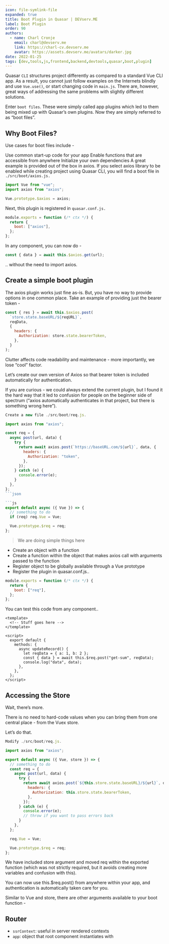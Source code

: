 ```yaml
---
icon: file-symlink-file
expanded: true
title: Boot Plugin in Quasar | DEVserv.ME
label: Boot Plugin
order: 90
authors:
  - name: Charl Cronje
    email: charl@devserv.me
    link: https://charl-cv.devserv.me
    avatar: https://assets.devserv.me/avatars/darker.jpg
date: 2022-01-25
tags: [dev,tools,js,frontend,backend,devtools,quasar,boot,plugin]
---
```


Quasar `CLI` structures project differently as compared to a standard Vue CLI app. As a result, you cannot just follow examples on the Internets blindly and use `Vue.use()`, or start changing code in `main.js`. There are, however, great ways of addressing the same problems with slightly different solutions.

Enter `boot files`. These were simply called app plugins which led to them being mixed up with Quasar’s own plugins. Now they are simply referred to as “boot files”.

## Why Boot Files?

Use cases for boot files include -

Use common start-up code for your app
Enable functions that are accessible from anywhere
Initialize your own dependencies
A great example is provided out of the box in axios. If you select axios library to be enabled while creating project using Quasar CLI, you will find a boot file in `./src/boot/axios.js.`

```js
import Vue from "vue";
import axios from "axios";

Vue.prototype.$axios = axios;
```

Next, this plugin is registered in `quasar.conf.js.`

```js
module.exports = function (/* ctx */) {
  return {
    boot: ["axios"],
  };
};
```

In any component, you can now do -

```js
const { data } = await this.$axios.get(url);
```

.. without the need to import axios.

## Create a simple boot plugin

The axios plugin works just fine as-is. But, you have no way to provide options in one common place. Take an example of providing just the bearer token -

```js
const { res } = await this.$axios.post(
  `store.state.baseURL/${reqURL}`,
  reqData,
  {
    headers: {
      Authorization: store.state.bearerToken,
    },
  }
);
```

Clutter affects code readability and maintenance - more importantly, we lose “cool” factor.

Let’s create our own version of Axios so that bearer token is included automatically for authentication.

If you are curious - we could always extend the current plugin, but I found it the hard way that it led to confusion for people on the beginner side of spectrum (“axios automatically authenticates in that project, but there is something wrong here”).

```js
Create a new file ./src/boot/req.js.

import axios from "axios";

const req = {
  async post(url, data) {
    try {
      return await axios.post(`https://baseURL.com/${url}`, data, {
        headers: {
          Authorization: "token",
        },
      });
    } catch (e) {
      console.error(e);
    }
  },
};
```json

```js
export default async ({ Vue }) => {
  // something to do
  if (req) req.Vue = Vue;

  Vue.prototype.$req = req;
};
```

> We are doing simple things here

- Create an object with a function
- Create a function within the object that makes axios call with arguments passed to the function
- Register object to be globally available through a Vue prototype
- Register the plugin in quasar.conf.js..

```js
module.exports = function (/* ctx */) {
  return {
    boot: ["req"],
  };
};
```

You can test this code from any component..

```vue
<template>
  <!-- Stuff goes here -->
</template>

<script>
  export default {
    methods: {
      async updateRecord() {
        let reqData = { a: 1, b: 2 };
        const { data } = await this.$req.post("get-sum", reqData);
        console.log("data", data);
      },
    },
  };
</script>
```

## Accessing the Store

Wait, there’s more.

There is no need to hard-code values when you can bring them from one central place - from the Vuex store.

Let’s do that.

```js
Modify ./src/boot/req.js.

import axios from "axios";

export default async ({ Vue, store }) => {
  // something to do
  const req = {
    async post(url, data) {
      try {
        return await axios.post(`${this.store.state.baseURL}/${url}`, data, {
          headers: {
            Authorization: this.store.state.bearerToken,
          },
        });
      } catch (e) {
        console.error(e);
        // throw if you want to pass errors back
      }
    },
  };

  req.Vue = Vue;

  Vue.prototype.$req = req;
};
```

We have included store argument and moved req within the exported function (which was not strictly required, but it avoids creating more variables and confusion with this).

You can now use this.$req.post() from anywhere within your app, and authentication is automatically taken care for you.

Similar to Vue and store, there are other arguments available to your boot function -

## Router

- `ssrContext`: useful in server rendered contexts
- `app`: object that root component instantiates with
